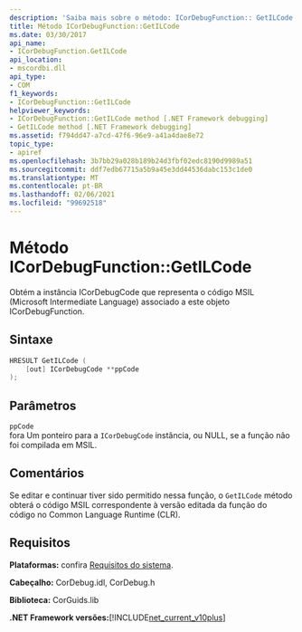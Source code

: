 ```yaml
---
description: 'Saiba mais sobre o método: ICorDebugFunction:: GetILCode'
title: Método ICorDebugFunction::GetILCode
ms.date: 03/30/2017
api_name:
- ICorDebugFunction.GetILCode
api_location:
- mscordbi.dll
api_type:
- COM
f1_keywords:
- ICorDebugFunction::GetILCode
helpviewer_keywords:
- ICorDebugFunction::GetILCode method [.NET Framework debugging]
- GetILCode method [.NET Framework debugging]
ms.assetid: f794dd47-a7cd-47f6-96e9-a41a4dae8e72
topic_type:
- apiref
ms.openlocfilehash: 3b7bb29a028b189b24d3fbf02edc8190d9989a51
ms.sourcegitcommit: ddf7edb67715a5b9a45e3dd44536dabc153c1de0
ms.translationtype: MT
ms.contentlocale: pt-BR
ms.lasthandoff: 02/06/2021
ms.locfileid: "99692518"
---
```

# <a name="icordebugfunctiongetilcode-method"></a>Método ICorDebugFunction::GetILCode

Obtém a instância ICorDebugCode que representa o código MSIL (Microsoft Intermediate Language) associado a este objeto ICorDebugFunction.  
  
## <a name="syntax"></a>Sintaxe  
  
```cpp  
HRESULT GetILCode (  
    [out] ICorDebugCode **ppCode  
);  
```  
  
## <a name="parameters"></a>Parâmetros  

 `ppCode`  
 fora Um ponteiro para a `ICorDebugCode` instância, ou NULL, se a função não foi compilada em MSIL.  
  
## <a name="remarks"></a>Comentários  

 Se editar e continuar tiver sido permitido nessa função, o `GetILCode` método obterá o código MSIL correspondente à versão editada da função do código no Common Language Runtime (CLR).  
  
## <a name="requirements"></a>Requisitos  

 **Plataformas:** confira [Requisitos do sistema](../../get-started/system-requirements.md).  
  
 **Cabeçalho:** CorDebug.idl, CorDebug.h  
  
 **Biblioteca:** CorGuids.lib  
  
 **.NET Framework versões:**[!INCLUDE[net_current_v10plus](../../../../includes/net-current-v10plus-md.md)]
